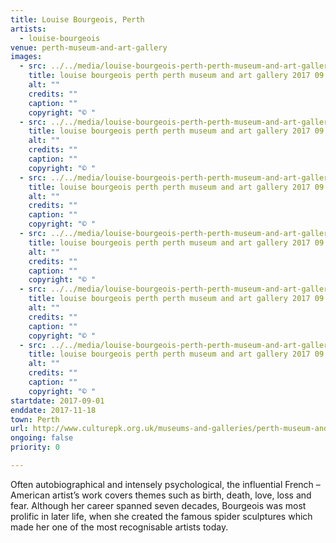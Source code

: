 ```yaml
---
title: Louise Bourgeois, Perth
artists:
  - louise-bourgeois
venue: perth-museum-and-art-gallery
images:
  - src: ../../media/louise-bourgeois-perth-perth-museum-and-art-gallery-2017-09-01-0.webp
    title: louise bourgeois perth perth museum and art gallery 2017 09 01 0
    alt: ""
    credits: ""
    caption: ""
    copyright: "© "
  - src: ../../media/louise-bourgeois-perth-perth-museum-and-art-gallery-2017-09-01-1.webp
    title: louise bourgeois perth perth museum and art gallery 2017 09 01 1
    alt: ""
    credits: ""
    caption: ""
    copyright: "© "
  - src: ../../media/louise-bourgeois-perth-perth-museum-and-art-gallery-2017-09-01-2.webp
    title: louise bourgeois perth perth museum and art gallery 2017 09 01 2
    alt: ""
    credits: ""
    caption: ""
    copyright: "© "
  - src: ../../media/louise-bourgeois-perth-perth-museum-and-art-gallery-2017-09-01-3.webp
    title: louise bourgeois perth perth museum and art gallery 2017 09 01 3
    alt: ""
    credits: ""
    caption: ""
    copyright: "© "
  - src: ../../media/louise-bourgeois-perth-perth-museum-and-art-gallery-2017-09-01-4.webp
    title: louise bourgeois perth perth museum and art gallery 2017 09 01 4
    alt: ""
    credits: ""
    caption: ""
    copyright: "© "
  - src: ../../media/louise-bourgeois-perth-perth-museum-and-art-gallery-2017-09-01-5.webp
    title: louise bourgeois perth perth museum and art gallery 2017 09 01 5
    alt: ""
    credits: ""
    caption: ""
    copyright: "© "
startdate: 2017-09-01
enddate: 2017-11-18
town: Perth
url: http://www.culturepk.org.uk/museums-and-galleries/perth-museum-and-art-gallery/
ongoing: false
priority: 0

---
```


Often autobiographical and intensely psychological, the influential French – American artist’s work covers themes such as birth, death, love, loss and fear. Although her career spanned seven decades, Bourgeois was most prolific in later life, when she created the famous spider sculptures which made her one of the most recognisable artists today.